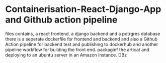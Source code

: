 # Containerisation-React-Django-App and Github action pipeline
files contains, a react frontend, a django backend and a potrgres database
there is a seperate dockerfile for frontend and backend 
and also a Github Action pipeline for backend test and publishing to dockerhub
and another pipeline workflow for building the front end. packaginf the articat and deploying to an ubuntu server in an Amazon instance.
DBz